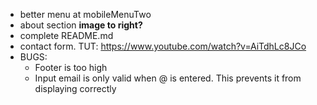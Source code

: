 - better menu at mobileMenuTwo
- about section **image to right?**
- complete README.md
- contact form. TUT: https://www.youtube.com/watch?v=AiTdhLc8JCo
- BUGS:
  - Footer is too high
  - Input email is only valid when @ is entered. This prevents it from displaying correctly
